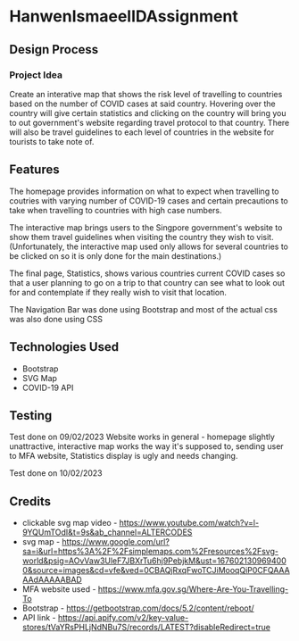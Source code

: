 # HanwenIsmaeelIDAssignment

## Design Process

### Project Idea

Create an interative map that shows the risk level of travelling to countries based on the number of COVID cases at said country.
Hovering over the country will give certain statistics and clicking on the country will bring you to out government's website regarding travel protocol to that country.
There will also be travel guidelines to each level of countries in the website for tourists to take note of.

## Features

The homepage provides information on what to expect when travelling to coutries with varying number of COVID-19 cases and certain precautions to take when travelling to countries with high case numbers.

The interactive map brings users to the Singpore government's website to show them travel guidelines when visiting the country they wish to visit. (Unfortunately, the interactive map used only allows for several countries to be clicked on so it is only done for the main destinations.)

The final page, Statistics, shows various countries current COVID cases so that a user planning to go on a trip to that country can see what to look out for and contemplate if they really wish to visit that location.

The Navigation Bar was done using Bootstrap and most of the actual css was also done using CSS

## Technologies Used

- Bootstrap
- SVG Map
- COVID-19 API

## Testing

Test done on 09/02/2023
Website works in general - homepage slightly unattractive, interactive map works the way it's supposed to, sending user to MFA website, Statistics display is ugly and needs changing.

Test done on 10/02/2023

## Credits
- clickable svg map video - https://www.youtube.com/watch?v=l-9YQUmTOdI&t=9s&ab_channel=ALTERCODES
- svg map - https://www.google.com/url?sa=i&url=https%3A%2F%2Fsimplemaps.com%2Fresources%2Fsvg-world&psig=AOvVaw3UleF7JBXrTu6hj9PebjkM&ust=1676021309694000&source=images&cd=vfe&ved=0CBAQjRxqFwoTCJiMooqQiP0CFQAAAAAdAAAAABAD
- MFA website used - https://www.mfa.gov.sg/Where-Are-You-Travelling-To
- Bootstrap - https://getbootstrap.com/docs/5.2/content/reboot/
- API link - https://api.apify.com/v2/key-value-stores/tVaYRsPHLjNdNBu7S/records/LATEST?disableRedirect=true
